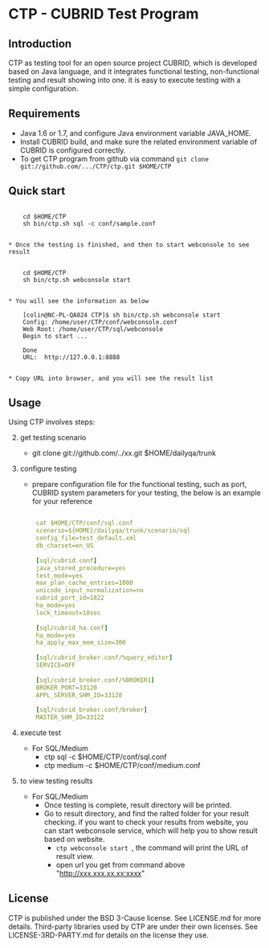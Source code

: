 # CTP - CUBRID Test Program

## Introduction
CTP as testing tool for an open source project CUBRID, which is developed based on Java language, and it integrates functional testing, non-functional testing 
and result showing into one. it is easy to execute testing with a simple configuration. 

## Requirements
* Java 1.6 or 1.7, and configure Java environment variable JAVA_HOME.
* Install CUBRID build, and make sure the related environment variable of CUBRID is configured correctly.
* To get CTP program from github via command `git clone git://github.com/.../CTP/ctp.git $HOME/CTP`

## Quick start

``` 

    cd $HOME/CTP
    sh bin/ctp.sh sql -c conf/sample.conf
    
 ```
    * Once the testing is finished, and then to start webconsole to see result
    
```

    cd $HOME/CTP
    sh bin/ctp.sh webconsole start
    
```
    
    * You will see the information as below
    
```
    [colin@NC-PL-QA024 CTP]$ sh bin/ctp.sh webconsole start
	Config: /home/user/CTP/conf/webconsole.conf
	Web Root: /home/user/CTP/sql/webconsole
	Begin to start ...

	Done
	URL:  http://127.0.0.1:8888    
	  
```
	
    * Copy URL into browser, and you will see the result list
        
    
## Usage

Using CTP involves steps:

2. get testing scenario
   * git clone git://github.com/../xx.git $HOME/dailyqa/trunk
3. configure testing
   * prepare configuration file for the functional testing, such as port, CUBRID system parameters for your testing,
     the below is an example for your reference
     ```yaml
     
      cat $HOME/CTP/conf/sql.conf
      scenario=${HOME}/dailyqa/trunk/scenario/sql
      config_file=test_default.xml
      db_charset=en_US
         
      [sql/cubrid.conf]
      java_stored_procedure=yes
      test_mode=yes
      max_plan_cache_entries=1000
      unicode_input_normalization=no
      cubrid_port_id=1822
      ha_mode=yes
      lock_timeout=10sec
         
      [sql/cubrid_ha.conf]
      ha_mode=yes
      ha_apply_max_mem_size=300
         
      [sql/cubrid_broker.conf/%query_editor]
      SERVICE=OFF
         
      [sql/cubrid_broker.conf/%BROKER1]
      BROKER_PORT=33120
      APPL_SERVER_SHM_ID=33120
         
      [sql/cubrid_broker.conf/broker]
      MASTER_SHM_ID=33122
     ```
     
4. execute test
   * For SQL/Medium
        * ctp sql -c $HOME/CTP/conf/sql.conf
        * ctp medium -c $HOME/CTP/conf/medium.conf
5. to view testing results
   * For SQL/Medium
        * Once testing is complete, result directory will be printed.
        * Go to result directory, and find the ralted folder for your result checking. if you want to check your results from website,
          you can start webconsole service, which will help you to show result based on website. 
             * ``ctp webconsole start ``, the command will print the URL of result view.
             * open url you get from command above "http://xxx.xxx.xx.xx:xxxx"

## License
CTP is published under the BSD 3-Cause license. See LICENSE.md for more details.
Third-party libraries used by CTP are under their own licenses. See LICENSE-3RD-PARTY.md for details on the license they use.
